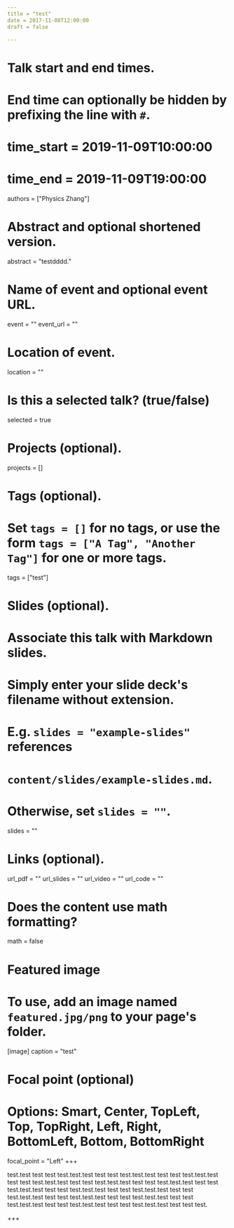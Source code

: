 ```yaml
---
title = "test"
date = 2017-11-08T12:00:00  
draft = false

---
```


# Talk start and end times.
#   End time can optionally be hidden by prefixing the line with `#`.
# time_start = 2019-11-09T10:00:00
# time_end = 2019-11-09T19:00:00

authors = ["Physics Zhang"]

# Abstract and optional shortened version.
abstract = "testdddd."

# Name of event and optional event URL.
event = ""
event_url = ""

# Location of event.
location = ""

# Is this a selected talk? (true/false)
selected = true

# Projects (optional).
projects = []

# Tags (optional).
#   Set `tags = []` for no tags, or use the form `tags = ["A Tag", "Another Tag"]` for one or more tags.
tags = ["test"]

# Slides (optional).
#   Associate this talk with Markdown slides.
#   Simply enter your slide deck's filename without extension.
#   E.g. `slides = "example-slides"` references 
#   `content/slides/example-slides.md`.
#   Otherwise, set `slides = ""`.
slides = ""

# Links (optional).
url_pdf = ""
url_slides = ""
url_video = ""
url_code = ""

# Does the content use math formatting?
math = false

# Featured image
# To use, add an image named `featured.jpg/png` to your page's folder. 
[image]
  caption = "test"

  # Focal point (optional)
  # Options: Smart, Center, TopLeft, Top, TopRight, Left, Right, BottomLeft, Bottom, BottomRight
  focal_point = "Left"
+++

test.test test test test.test.test test test test.test.test test test test.test.test test test test.test.test test test test.test.test test test test.test.test test test test.test.test test test test.test.test test test test.test.test test test test.test.test test test test.test.test test test test.test.test test test test.test.test test test test.test.test test test test.test.test test test test.

+++
